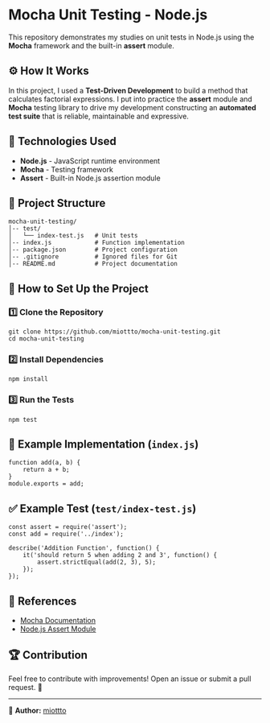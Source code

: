 Mocha Unit Testing - Node.js
============================

This repository demonstrates my studies on unit tests in Node.js using the **Mocha** framework and the built-in **assert** module.

⚙️ How It Works
--------------------

In this project, I used a **Test-Driven Development** to build a method that calculates factorial expressions. I put into practice the **assert** module and **Mocha** testing library to drive my development constructing an **automated test suite** that is reliable, maintainable and expressive.

📌 Technologies Used
--------------------

-   **Node.js** - JavaScript runtime environment
-   **Mocha** - Testing framework
-   **Assert** - Built-in Node.js assertion module


📂 Project Structure
--------------------

```
mocha-unit-testing/
│-- test/
│   └── index-test.js   # Unit tests
│-- index.js            # Function implementation
│-- package.json        # Project configuration
│-- .gitignore          # Ignored files for Git
│-- README.md           # Project documentation

```

🚀 How to Set Up the Project
----------------------------

### 1️⃣ Clone the Repository

```
git clone https://github.com/miottto/mocha-unit-testing.git
cd mocha-unit-testing

```

### 2️⃣ Install Dependencies

```
npm install

```

### 3️⃣ Run the Tests

```
npm test

```

📜 Example Implementation (`index.js`)
--------------------------------------

```
function add(a, b) {
    return a + b;
}
module.exports = add;

```

✅ Example Test (`test/index-test.js`)
-------------------------------------

```
const assert = require('assert');
const add = require('../index');

describe('Addition Function', function() {
    it('should return 5 when adding 2 and 3', function() {
        assert.strictEqual(add(2, 3), 5);
    });
});

```

📖 References
-------------

-   [Mocha Documentation](https://mochajs.org/)
-   [Node.js Assert Module](https://nodejs.org/api/assert.html)

🏆 Contribution
---------------

Feel free to contribute with improvements! Open an issue or submit a pull request. 🚀

* * * * *

📌 **Author:** [miottto](https://github.com/miottto)
